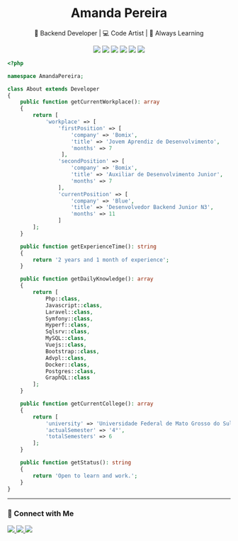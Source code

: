 <h1 align="center">Amanda Pereira</h1>

<p align="center">🚀 Backend Developer | 💻 Code Artist | 🧠 Always Learning</p>


<p align="center">
  <img src="https://img.shields.io/badge/PHP-Developer-777BB4?style=flat-square&logo=php&logoColor=white" />
  <img src="https://img.shields.io/badge/Laravel-Lover-FF2D20?style=flat-square&logo=laravel&logoColor=white" />
  <img src="https://img.shields.io/badge/Symfony-Fan-000000?style=flat-square&logo=symfony&logoColor=white" />
  <img src="https://img.shields.io/badge/Hyperf-Fan-000000?style=flat-square&logo=hyperf&logoColor=white" />
  <img src="https://img.shields.io/badge/Vue.js-Explorer-42b883?style=flat-square&logo=vue.js&logoColor=white" />
  <img src="https://img.shields.io/badge/ADVPL-Survivor-007ACC?style=flat-square" />
</p>



```php
<?php

namespace AmandaPereira;

class About extends Developer
{
    public function getCurrentWorkplace(): array
    {
        return [
            'workplace' => [
                'firstPosition' => [
                    'company' => 'Bomix',
                    'title' => 'Jovem Aprendiz de Desenvolvimento',
                    'months' => 7
                 ],
                'secondPosition' => [
                    'company' => 'Bomix',
                    'title' => 'Auxiliar de Desenvolvimento Junior',
                    'months' => 7
                ],
                'currentPosition' => [
                    'company' => 'Blue',
                    'title' => 'Desenvolvedor Backend Junior N3',
                    'months' => 11
                ]
        ];
    }

    public function getExperienceTime(): string
    {
        return '2 years and 1 month of experience';
    }

    public function getDailyKnowledge(): array
    {
        return [
            Php::class,
            Javascript::class,
            Laravel::class,
            Symfony::class,
            Hyperf::class,
            Sqlsrv::class,
            MySQL::class,
            Vuejs::class,
            Bootstrap::class,
            Advpl::class,
            Docker::class,
            Postgres::class,
            GraphQL::class
        ];
    }

    public function getCurrentCollege(): array
    {
        return [
            'university' => 'Universidade Federal de Mato Grosso do Sul',
            'actualSemester' => '4°',
            'totalSemesters' => 6
        ];
    }

    public function getStatus(): string
    {
        return 'Open to learn and work.';
    }
}
```
---

### 🔗 Connect with Me

<p align="left">
  <a href="https://www.linkedin.com/in/amanda-pereira-dev" target="_blank">
    <img src="https://img.shields.io/badge/LinkedIn-Amanda%20Pereira-blue?style=flat-square&logo=linkedin" />
  </a>
  <a href="mailto:amandapereiradevcontact@gmail.com">
    <img src="https://img.shields.io/badge/Email-amandapereira%40gmail.com-red?style=flat-square&logo=gmail&logoColor=white" />
  </a>
  <a href="https://pereiradev.vercel.app" target="_blank">
    <img src="https://img.shields.io/badge/Portfolio-AmandaPereira-181717?style=flat-square" />
  </a>
</p>


